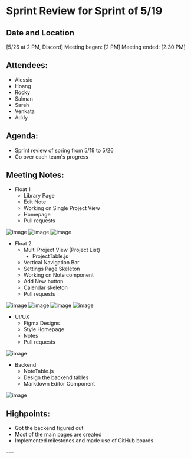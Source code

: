 # Sprint Review for Sprint of 5/19

## Date and Location
[5/26 at 2 PM, Discord]
Meeting began: [2 PM]
Meeting ended: [2:30 PM]

## Attendees:
- Alessio
- Hoang
- Rocky
- Salman
- Sarah
- Venkata
- Addy

## Agenda:
- Sprint review of spring from 5/19 to 5/26
- Go over each team's progress

## Meeting Notes:
- Float 1
  - Library Page
  - Edit Note
  - Working on Single Project View
  - Homepage
  - Pull requests
 
![image](https://github.com/CSE-110-Group-13/cse110-sp24-group13/assets/110417388/1ed9cf29-e0f6-4aa7-9cda-40718fc0ed39)
![image](https://github.com/CSE-110-Group-13/cse110-sp24-group13/assets/110417388/e6e663fc-7cf9-4610-8a2c-b066a93fc74f)
![image](https://github.com/CSE-110-Group-13/cse110-sp24-group13/assets/110417388/898ef2c5-da3b-42fc-ac0e-cd6863454ce2)

- Float 2
  - Multi Project View (Project List)
    - ProjectTable.js
  - Vertical Navigation Bar
  - Settings Page Skeleton
  - Working on Note component
  - Add New button
  - Calendar skeleton
  - Pull requests
 
![image](https://github.com/CSE-110-Group-13/cse110-sp24-group13/assets/110417388/cd26b510-8cfd-47e0-86ab-d498cebf6e51)
![image](https://github.com/CSE-110-Group-13/cse110-sp24-group13/assets/110417388/f373ef4f-339a-4564-848e-b74f1acfac18)
![image](https://github.com/CSE-110-Group-13/cse110-sp24-group13/assets/110417388/d46bbdaf-1328-4c67-aa4b-62b7788b0eb1)
![image](https://github.com/CSE-110-Group-13/cse110-sp24-group13/assets/110417388/7724168a-e06a-4a7d-9269-95706b853be1)

- UI/UX
  - Figma Designs
  - Style Homepage
  - Notes
  - Pull requests
  
![image](https://github.com/CSE-110-Group-13/cse110-sp24-group13/assets/110417388/8b738956-2d84-4163-8ecd-63a38325b0ef)

- Backend
  - NoteTable.js
  - Design the backend tables
  - Markdown Editor Component
 
![image](https://github.com/CSE-110-Group-13/cse110-sp24-group13/assets/110417388/b2b2534f-b8b3-432e-80d7-1c15d109aef5)

## Highpoints:
- Got the backend figured out
- Most of the main pages are created
- Implemented milestones and made use of GitHub boards

-—
